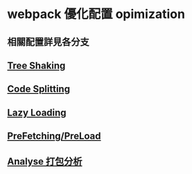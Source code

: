 # webpack 優化配置 opimization

## 相關配置詳見各分支

## [Tree Shaking](https://github.com/hsimao/webpack4-optimization/tree/treeShaking/)

## [Code Splitting](https://github.com/hsimao/webpack4-optimization/tree/codeSplitting/)

## [Lazy Loading](https://github.com/hsimao/webpack4-optimization/tree/lazyLoading/)

## [PreFetching/PreLoad](https://github.com/hsimao/webpack4-optimization/tree/prefetching/)

## [Analyse 打包分析](https://github.com/hsimao/webpack4-optimization/tree/analyse/)
